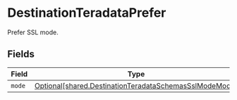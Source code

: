 # DestinationTeradataPrefer

Prefer SSL mode.


## Fields

| Field                                                                                                                  | Type                                                                                                                   | Required                                                                                                               | Description                                                                                                            |
| ---------------------------------------------------------------------------------------------------------------------- | ---------------------------------------------------------------------------------------------------------------------- | ---------------------------------------------------------------------------------------------------------------------- | ---------------------------------------------------------------------------------------------------------------------- |
| `mode`                                                                                                                 | [Optional[shared.DestinationTeradataSchemasSslModeMode]](../../models/shared/destinationteradataschemassslmodemode.md) | :heavy_minus_sign:                                                                                                     | N/A                                                                                                                    |